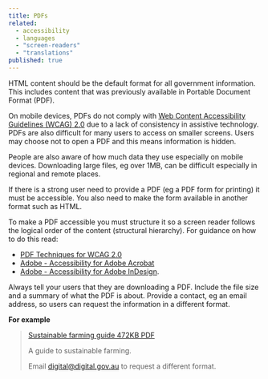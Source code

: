 ```yaml
---
title: PDFs
related:
  - accessibility
  - languages
  - "screen-readers"
  - "translations"
published: true
---
```


HTML content should be the default format for all government information. This includes content that was previously available in Portable Document Format (PDF).

On mobile devices, PDFs do not comply with [Web Content Accessibility Guidelines (WCAG) 2.0](https://www.w3.org/TR/WCAG20/) due to a lack of consistency in assistive technology. PDFs are also difficult for many users to access on smaller screens. Users may choose not to open a PDF and this means information is hidden.

People are also aware of how much data they use especially on mobile devices. Downloading large files, eg over 1MB, can be difficult especially in regional and remote places.

If there is a strong user need to provide a PDF (eg a PDF form for printing) it must be accessible. You also need to make the form available in another format such as HTML.

To make a PDF accessible you must structure it so a screen reader follows the logical order of the content (structural hierarchy). For guidance on how to do this read:

- [PDF Techniques for WCAG 2.0](https://www.w3.org/TR/2014/NOTE-WCAG20-TECHS-20140408/pdf.html)
- [Adobe - Accessibility for Adobe Acrobat](http://www.adobe.com/accessibility/products/acrobat.html)
- [Adobe - Accessibility for Adobe InDesign](http://www.adobe.com/accessibility/products/indesign.html).

Always tell your users that they are downloading a PDF. Include the file size and a summary of what the PDF is about. Provide a contact, eg an email address, so users can request the information in a different format.

**For example**

> [Sustainable farming guide 472KB PDF]()
>
> A guide to sustainable farming.
>
> Email [digital@digital.gov.au]() to request a different format.
